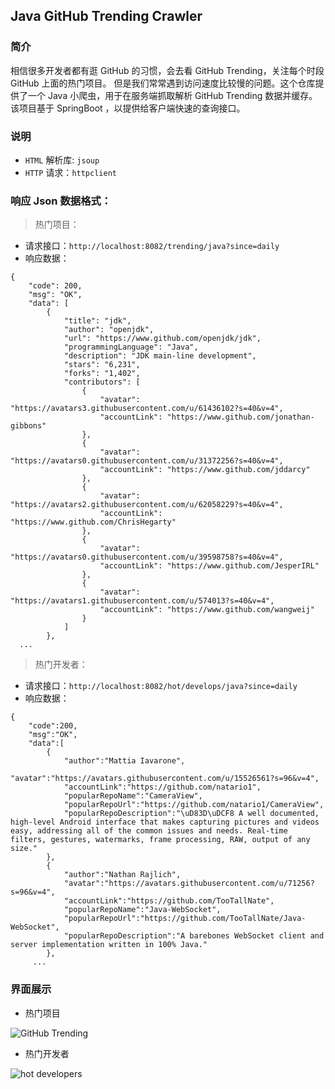 ## Java GitHub Trending Crawler
### 简介
相信很多开发者都有逛 GitHub 的习惯，会去看 GitHub Trending，关注每个时段 GitHub 上面的热门项目。
但是我们常常遇到访问速度比较慢的问题。这个仓库提供了一个 Java 小爬虫，用于在服务端抓取解析 GitHub Trending 数据并缓存。
该项目基于 SpringBoot ，以提供给客户端快速的查询接口。
### 说明
- `HTML` 解析库: `jsoup`
- `HTTP` 请求：`httpclient`
### 响应 Json 数据格式：
> 热门项目：
- 请求接口：`http://localhost:8082/trending/java?since=daily`
- 响应数据：
```
{
    "code": 200,
    "msg": "OK",
    "data": [
        {
            "title": "jdk",
            "author": "openjdk",
            "url": "https://www.github.com/openjdk/jdk",
            "programmingLanguage": "Java",
            "description": "JDK main-line development",
            "stars": "6,231",
            "forks": "1,402",
            "contributors": [
                {
                    "avatar": "https://avatars3.githubusercontent.com/u/61436102?s=40&v=4",
                    "accountLink": "https://www.github.com/jonathan-gibbons"
                },
                {
                    "avatar": "https://avatars0.githubusercontent.com/u/31372256?s=40&v=4",
                    "accountLink": "https://www.github.com/jddarcy"
                },
                {
                    "avatar": "https://avatars2.githubusercontent.com/u/62058229?s=40&v=4",
                    "accountLink": "https://www.github.com/ChrisHegarty"
                },
                {
                    "avatar": "https://avatars0.githubusercontent.com/u/39598758?s=40&v=4",
                    "accountLink": "https://www.github.com/JesperIRL"
                },
                {
                    "avatar": "https://avatars1.githubusercontent.com/u/574013?s=40&v=4",
                    "accountLink": "https://www.github.com/wangweij"
                }
            ]
        },
  ...
```
> 热门开发者：
- 请求接口：`http://localhost:8082/hot/develops/java?since=daily`
- 响应数据： 
```
{
    "code":200,
    "msg":"OK",
    "data":[
        {
            "author":"Mattia Iavarone",
            "avatar":"https://avatars.githubusercontent.com/u/15526561?s=96&v=4",
            "accountLink":"https://github.com/natario1",
            "popularRepoName":"CameraView",
            "popularRepoUrl":"https://github.com/natario1/CameraView",
            "popularRepoDescription":"\uD83D\uDCF8 A well documented, high-level Android interface that makes capturing pictures and videos easy, addressing all of the common issues and needs. Real-time filters, gestures, watermarks, frame processing, RAW, output of any size."
        },
        {
            "author":"Nathan Rajlich",
            "avatar":"https://avatars.githubusercontent.com/u/71256?s=96&v=4",
            "accountLink":"https://github.com/TooTallNate",
            "popularRepoName":"Java-WebSocket",
            "popularRepoUrl":"https://github.com/TooTallNate/Java-WebSocket",
            "popularRepoDescription":"A barebones WebSocket client and server implementation written in 100% Java."
        },
     ...
```
### 界面展示
- 热门项目

![GitHub Trending](https://i.bmp.ovh/imgs/2021/10/bdbbcd1d179ee31a.png)
- 热门开发者

![hot developers](https://i.bmp.ovh/imgs/2021/10/a2f058a093c7fe70.png)